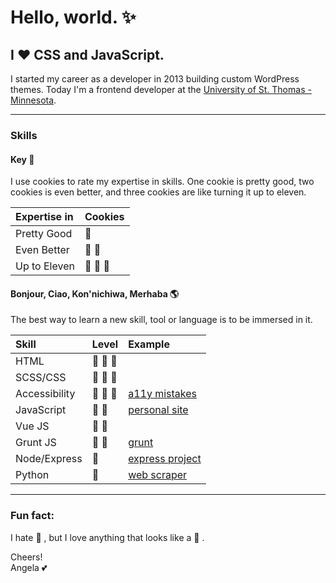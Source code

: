 # Hello, world. :sparkles:

## I :hearts: CSS and JavaScript.

I started my career as a developer in 2013 building custom WordPress themes. Today I'm a frontend developer at the [University of St. Thomas - Minnesota][7].

---

### Skills

#### Key :key:

I use cookies to rate my expertise in skills. One cookie is pretty good, two cookies is even better, and three cookies are like turning it up to eleven.

| Expertise in | Cookies                    |
| :----------- | :------------------------- |
| Pretty Good  | :cookie:                   |
| Even Better  | :cookie: :cookie:          |
| Up to Eleven | :cookie: :cookie: :cookie: |

#### Bonjour, Ciao, Kon'nichiwa, Merhaba :earth_americas:

The best way to learn a new skill, tool or language is to be immersed in it.

| Skill         | Level                      | Example              |
| :------------ | :------------------------- | :------------------- |
| HTML          | :cookie: :cookie: :cookie: |                      |
| SCSS/CSS      | :cookie: :cookie: :cookie: |                      |
| Accessibility | :cookie: :cookie: :cookie: | [a11y mistakes][1]   |
| JavaScript    | :cookie: :cookie:          | [personal site][4]   |
| Vue JS        | :cookie: :cookie:          |                      |
| Grunt JS      | :cookie: :cookie:          | [grunt][3]           |
| Node/Express  | :cookie:                   | [express project][6] |
| Python        | :cookie:                   | [web scraper][5]     |

---

### Fun fact:

I hate :watermelon: , but I love anything that looks like a :watermelon: .

Cheers!  
Angela :two_hearts:

[1]: https://github.com/angelajholden/a11ymistakes
[2]: https://github.com/angelajholden/template
[3]: https://github.com/angelajholden/grunt
[4]: https://github.com/angelajholden/personal-site
[5]: https://github.com/angelajholden/web-scraper
[6]: https://github.com/angelajholden/express-test
[7]: https://www.stthomas.edu/
